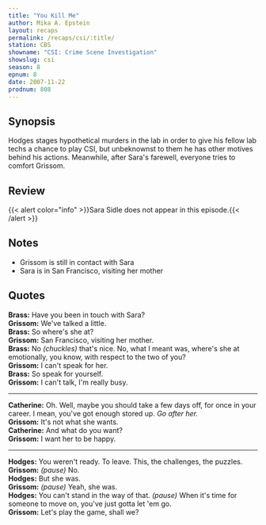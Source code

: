 ```yaml
---
title: "You Kill Me"
author: Mika A. Epstein
layout: recaps
permalink: /recaps/csi/:title/
station: CBS
showname: "CSI: Crime Scene Investigation"
showslug: csi
season: 8
epnum: 8
date: 2007-11-22
prodnum: 808
---
```


## Synopsis

Hodges stages hypothetical murders in the lab in order to give his fellow lab techs a chance to play CSI, but unbeknownst to them he has other motives behind his actions. Meanwhile, after Sara's farewell, everyone tries to comfort Grissom.

## Review

{{< alert color="info" >}}Sara Sidle does not appear in this episode.{{< /alert >}}

## Notes

* Grissom is still in contact with Sara
* Sara is in San Francisco, visiting her mother

## Quotes

**Brass:** Have you been in touch with Sara?\
**Grissom:** We've talked a little.\
**Brass:** So where's she at?\
**Grissom:** San Francisco, visiting her mother.\
**Brass:** No _(chuckles)_ that's nice. No, what I meant was, where's she at emotionally, you know, with respect to the two of you?\
**Grissom:** I can't speak for her.\
**Brass:** So speak for yourself.\
**Grissom:** I can't talk, I'm really busy.

- - -

**Catherine:** Oh. Well, maybe you should take a few days off, for once in your career. I mean, you've got enough stored up. _Go after her._\
**Grissom:** It's not what she wants.\
**Catherine:** And what do you want?\
**Grissom:** I want her to be happy.

- - -

**Hodges:** You weren't ready. To leave. This, the challenges, the puzzles.\
**Grissom:** _(pause)_ No.\
**Hodges:** But she was.\
**Grissom:** _(pause)_ Yeah, she was.\
**Hodges:** You can't stand in the way of that. _(pause)_ When it's time for someone to move on, you've just gotta let 'em go.\
**Grissom:** Let's play the game, shall we?
